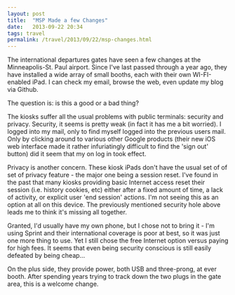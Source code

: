 ```yaml
---
layout: post
title:  "MSP Made a few Changes"
date:   2013-09-22 20:34
tags: travel
permalink: /travel/2013/09/22/msp-changes.html
---
```


The international departures gates have seen a few changes at the Minneapolis-St. Paul airport.  Since I've last passed through a year ago, they have installed a wide array of small booths, each with their own WI-FI-enabled iPad. I can check my email, browse the web, even update my blog via Github.  

The question is: is this a good or a bad thing?

The kiosks suffer all the usual problems with public terminals: security and privacy.  Security, it seems is pretty weak (in fact it has me a bit worried). I logged into my mail, only to find myself logged into the previous users mail.  Only by clicking around to various other Google products (their new iOS web interface made it rather infuriatingly difficult to find the 'sign out' button) did it seem that my on log in took effect.

Privacy is another concern. These kiosk iPads don't have the usual set of of set of privacy feature - the major one being a session reset.  I've found in the past that many kiosks providing basic Internet access reset their session (i.e. history cookies, etc) either after a fixed amount of time, a lack of activity, or explicit user 'end session' actions.  I'm not seeing this as an option at all on this device.  The previously mentioned security hole above leads me to think it's missing all together.

Granted, I'd usually have my own phone, but I chose not to bring it - I'm using Sprint and their international coverage is poor at best, so it was just one more thing to use.  Yet I still chose the free Internet option versus paying for high fees.  It seems that even being security conscious is still easily defeated by being cheap...

On the plus side, they provide power, both USB and three-prong, at ever booth.  After spending years trying to track down the two plugs in the gate area, this is a welcome change.  

